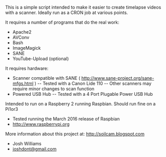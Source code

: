 This is a simple script intended to make it easier to create timelapse videos 
with a scanner. Ideally run as a CRON job at various points.

It requires a number of programs that do the real work:
 - Apache2
 - AVConv
 - Bash
 - ImageMagick
 - SANE
 - YouTube-Upload (optional)

It requires hardware:
 - Scanner compatible with SANE ( http://www.sane-project.org/sane-mfgs.html )
 -- Tested with a Canon Lide 110
 -- Other scanners may require minor changes to scan function
 - Powered USB Hub
 -- Tested with a 4 Port Plugable Power USB Hub

Intended to run on a Raspberry 2 running Raspbian. Should run fine on a Pi1or3
 - Tested running the March 2016 release of Raspbian
 - http://www.raspberrypi.org

More information about this project at: http://soilcam.blogspot.com

 - Josh Williams
 - joshdont@gmail.com
